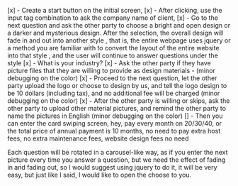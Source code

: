 [x] - Create a start button on the initial screen,
[x] - After clicking, use the input tag combination to ask the company name of client,
[x] - Go to the next question and ask the other party to choose a bright and open design or a darker and mysterious design. After the selection, the overall design will fade in and out into another style
, that is, the entire webpage uses jquery or a method you are familiar with to convert the layout of the entire website into that style
, and the user will continue to answer questions under the style
[x] - What is your industry?
[x] - Ask the other party if they have picture files that they are willing to provide as design materials - (minor debugging on the color)
[x] - Proceed to the next question, let the other party upload the logo or choose to design by us, and tell the logo design to be 10 dollars (including tax), and no additional fee will be charged (minor debugging on the color)
[x] - After the other party is willing or skips, ask the other party to upload other material pictures, and remind the other party to name the pictures in English (minor debugging on the color)
[] - Then you can enter the card swiping screen, hey, pay every month on 20/30/40, or the total price of annual payment is 10 months, no need to pay extra host fees, no extra maintenance fees, website design fees no need

Each question will be rotated in a carousel-like way, as if you enter the next picture every time you answer a question, but we need the effect of fading in and fading out, so I would suggest using jquery to do it, it will be very easy, but just like I said, I would like to open the choose to you.
